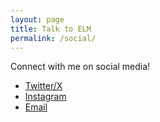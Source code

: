 ```yaml
---
layout: page
title: Talk to ELM
permalink: /social/
---
```

Connect with me on social media!

- [Twitter/X](https://x.com/yourhandle)
- [Instagram](https://instagram.com/yourhandle)
- [Email](mailto:your.email@example.com)